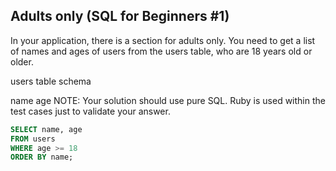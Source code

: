 ## Adults only (SQL for Beginners #1)
In your application, there is a section for adults only. You need to get a list of names and ages of users from the users table, who are 18 years old or older.

users table schema

name
age
NOTE: Your solution should use pure SQL. Ruby is used within the test cases just to validate your answer.

```sql
SELECT name, age
FROM users
WHERE age >= 18
ORDER BY name;
``` 
